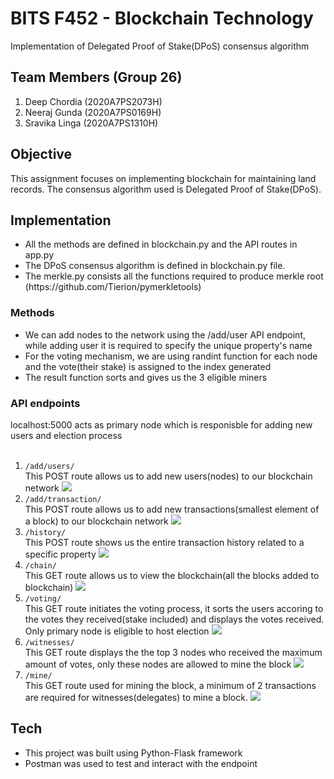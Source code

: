 # BITS F452 - Blockchain Technology

Implementation of Delegated Proof of Stake(DPoS) consensus algorithm

## Team Members (Group 26)
<ol>
  <li>Deep Chordia (2020A7PS2073H) </li>
  <li>Neeraj Gunda (2020A7PS0169H) </li>
  <li>Sravika Linga (2020A7PS1310H)</li>
</ol>
 
## Objective 
This assignment focuses on implementing blockchain for maintaining land records. The consensus algorithm used is Delegated Proof of Stake(DPoS).<br>

<h2>Implementation</h2>
<ul>
<li>All the methods are defined in blockchain.py and the API routes in app.py</li>
<li>The DPoS consensus algorithm is defined in blockchain.py file.</li>
<li>The merkle.py consists all the functions required to produce merkle root (https://github.com/Tierion/pymerkletools)</li>
</ul>

<h3> Methods </h3>
<ul>
<li>We can add nodes to the network using the /add/user API endpoint, while adding user it is required to specify the unique property's name</li>
<li> For the voting mechanism, we are using randint function for each node and the vote(their stake) is assigned to the index generated</li>
<li> The result function sorts and gives us the 3 eligible miners</li   >
</ul>

<h3> API endpoints </h3>
localhost:5000 acts as primary node which is responisble for adding new users and election process<br><br>
<ol>
 
 <li><code>/add/users/</code></li>
  This POST route allows us to add new users(nodes) to our blockchain network
  <img src="./images/adduser.png">
 <li><code>/add/transaction/</code></li>
  This POST route allows us to add new transactions(smallest element of a block) to our blockchain network
  <img src="./images/addtrans.png">
 <li><code>/history/</code></li>
  This POST route shows us the entire transaction history related to a specific property
  <img src="./images/history.png">
  <li><code>/chain/</code></li>
  This GET route allows us to view the blockchain(all the blocks added to blockchain)
  <img src="./images/chain.png">
  <li><code>/voting/</code></li>
  This GET route initiates the voting process, it sorts the users accoring to the votes they received(stake included) and displays the votes received. Only primary node is eligible to host election
  <img src="./images/voting.png">
  <li><code>/witnesses/</code></li>
  This GET route displays the the top 3 nodes who received the maximum amount of votes, only these nodes are allowed to mine the block
  <img src="./images/witness.png">
  <li><code>/mine/</code></li>
  This GET route used for mining the block, a minimum of 2 transactions are required for witnesses(delegates) to mine a block.
  <img src="./images/mine.png">
  
</ol>

<h2>Tech</h2>
<ul>
<li> This project was built using Python-Flask framework</li>
<li>Postman was used to test and interact with the endpoint</li>
</ul>
